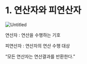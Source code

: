 # 1. 연산자와 피연산자

![Untitled](1%20%E1%84%8B%E1%85%A7%E1%86%AB%E1%84%89%E1%85%A1%E1%86%AB%E1%84%8C%E1%85%A1%E1%84%8B%E1%85%AA%20%E1%84%91%E1%85%B5%E1%84%8B%E1%85%A7%E1%86%AB%E1%84%89%E1%85%A1%E1%86%AB%E1%84%8C%E1%85%A1%20a767d952dfb24cacbb03174be6e09657/Untitled.png)

연산자 : 연산을 수행하는 기호

피연산자 : 연산자의 연산 수행 대상

“모든 연산자는 연산결과를 반환한다.”